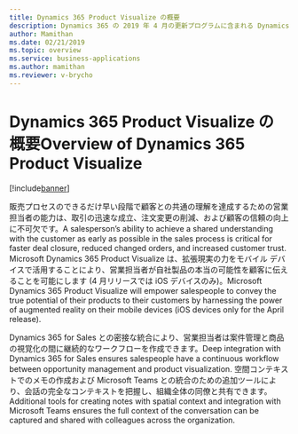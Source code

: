 ```yaml
---
title: Dynamics 365 Product Visualize の概要
description: Dynamics 365 の 2019 年 4 月の更新プログラムに含まれる Dynamics 365 Product Visualize の概要です
author: Mamithan
ms.date: 02/21/2019
ms.topic: overview
ms.service: business-applications
ms.author: mamithan
ms.reviewer: v-brycho
---
```

# <a name="overview-of-dynamics-365-product-visualize"></a><span data-ttu-id="881ef-103">Dynamics 365 Product Visualize の概要</span><span class="sxs-lookup"><span data-stu-id="881ef-103">Overview of Dynamics 365 Product Visualize</span></span>

[!include[banner](../../../includes/banner.md)]

<span data-ttu-id="881ef-104">販売プロセスのできるだけ早い段階で顧客との共通の理解を達成するための営業担当者の能力は、取引の迅速な成立、注文変更の削減、および顧客の信頼の向上に不可欠です。</span><span class="sxs-lookup"><span data-stu-id="881ef-104">A salesperson’s ability to achieve a shared understanding with the customer as early as possible in the sales process is critical for faster deal closure, reduced changed orders, and increased customer trust.</span></span> <span data-ttu-id="881ef-105">Microsoft Dynamics 365 Product Visualize は、拡張現実の力をモバイル デバイスで活用することにより、営業担当者が自社製品の本当の可能性を顧客に伝えることを可能にします (4 月リリースでは iOS デバイスのみ)。</span><span class="sxs-lookup"><span data-stu-id="881ef-105">Microsoft Dynamics 365 Product Visualize will empower salespeople to convey the true potential of their products to their customers by harnessing the power of augmented reality on their mobile devices (iOS devices only for the April release).</span></span>

<span data-ttu-id="881ef-106">Dynamics 365 for Sales との密接な統合により、営業担当者は案件管理と商品の視覚化の間に継続的なワークフローを作成できます。</span><span class="sxs-lookup"><span data-stu-id="881ef-106">Deep integration with Dynamics 365 for Sales ensures salespeople have a continuous workflow between opportunity management and product visualization.</span></span> <span data-ttu-id="881ef-107">空間コンテキストでのメモの作成および Microsoft Teams との統合のための追加ツールにより、会話の完全なコンテキストを把握し、組織全体の同僚と共有できます。</span><span class="sxs-lookup"><span data-stu-id="881ef-107">Additional tools for creating notes with spatial context and integration with Microsoft Teams ensures the full context of the conversation can be captured and shared with colleagues across the organization.</span></span>  



